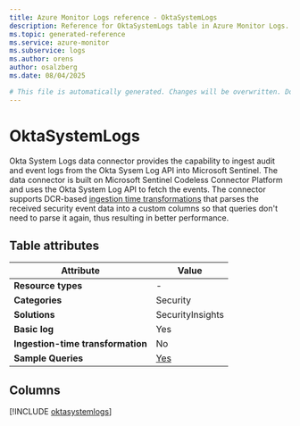 ```yaml
---
title: Azure Monitor Logs reference - OktaSystemLogs
description: Reference for OktaSystemLogs table in Azure Monitor Logs.
ms.topic: generated-reference
ms.service: azure-monitor
ms.subservice: logs
ms.author: orens
author: osalzberg
ms.date: 08/04/2025

# This file is automatically generated. Changes will be overwritten. Do not change this file directly.
---
```


# OktaSystemLogs

Okta System Logs data connector provides the capability to ingest audit and event logs from the Okta Sysem Log API into Microsoft Sentinel. The data connector is built on Microsoft Sentinel Codeless Connector Platform and uses the Okta System Log API to fetch the events. The connector supports DCR-based [ingestion time transformations](/azure/azure-monitor/logs/custom-logs-overview) that parses the received security event data into a custom columns so that queries don't need to parse it again, thus resulting in better performance.


## Table attributes

|Attribute|Value|
|---|---|
|**Resource types**|-|
|**Categories**|Security|
|**Solutions**| SecurityInsights|
|**Basic log**|Yes|
|**Ingestion-time transformation**|No|
|**Sample Queries**|[Yes](/azure/azure-monitor/reference/queries/oktasystemlogs)|



## Columns
  
[!INCLUDE [oktasystemlogs](~/reusable-content/ce-skilling/azure/includes/azure-monitor/reference/tables/oktasystemlogs-include.md)]
